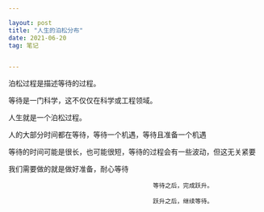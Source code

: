 ```yaml
---

layout: post
title: "人生的泊松分布"
date: 2021-06-20
tag: 笔记


---
```

泊松过程是描述等待的过程。

等待是一门科学，这不仅仅在科学或工程领域。

人生就是一个泊松过程。

人的大部分时间都在等待，等待一个机遇，等待且准备一个机遇

等待的时间可能是很长，也可能很短，等待的过程会有一些波动，但这无关紧要

我们需要做的就是做好准备，耐心等待
```
                                        等待之后，完成跃升。

                                        跃升之后，继续等待。                                          
  ```
